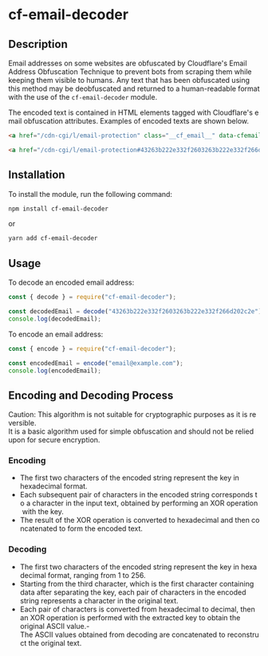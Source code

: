 # cf-email-decoder

## Description

Email addresses on some websites are obfuscated by Cloudflare's Email Address Obfuscation Technique to prevent bots from scraping them while keeping them visible to humans. Any text that has been obfuscated using this method may be deobfuscated and returned to a human-readable format with the use of the `cf-email-decoder` module.

The encoded text is contained in HTML elements tagged with Cloudflare's email obfuscation attributes.
Examples of encoded texts are shown below.

```html
<a href="/cdn-cgi/l/email-protection" class="__cf_email__" data-cfemail="8be8e4e5ecf9eafff8a7abf2e4feabede4fee5efabeae5abeeeaf8ffeef9abeeececaa">[email protected]</a>

<a href="/cdn-cgi/l/email-protection#43263b222e332f2603263b222e332f266d202c2e"></a>
```

## Installation

To install the module, run the following command:

```bash
npm install cf-email-decoder
```
or
```bash
yarn add cf-email-decoder
```

## Usage

To decode an encoded email address:

```javascript
const { decode } = require("cf-email-decoder");

const decodedEmail = decode("43263b222e332f2603263b222e332f266d202c2e");
console.log(decodedEmail);
```

To encode an email address:

```javascript
const { encode } = require("cf-email-decoder");

const encodedEmail = encode("email@example.com");
console.log(encodedEmail);
```

## Encoding and Decoding Process

Caution: This algorithm is not suitable for cryptographic purposes as it is reversible. 
It is a basic algorithm used for simple obfuscation and should not be relied upon for secure encryption.

### Encoding

- The first two characters of the encoded string represent the key in hexadecimal format.
- Each subsequent pair of characters in the encoded string corresponds to a character in the input text, obtained by performing an XOR operation with the key.
- The result of the XOR operation is converted to hexadecimal and then concatenated to form the encoded text.

### Decoding

- The first two characters of the encoded string represent the key in hexadecimal format, ranging from 1 to 256.
- Starting from the third character, which is the first character containing data after separating the key, each pair of characters in the encoded string represents a character in the original text.
- Each pair of characters is converted from hexadecimal to decimal, then an XOR operation is performed with the extracted key to obtain the original ASCII value.- The ASCII values obtained from decoding are concatenated to reconstruct the original text.
